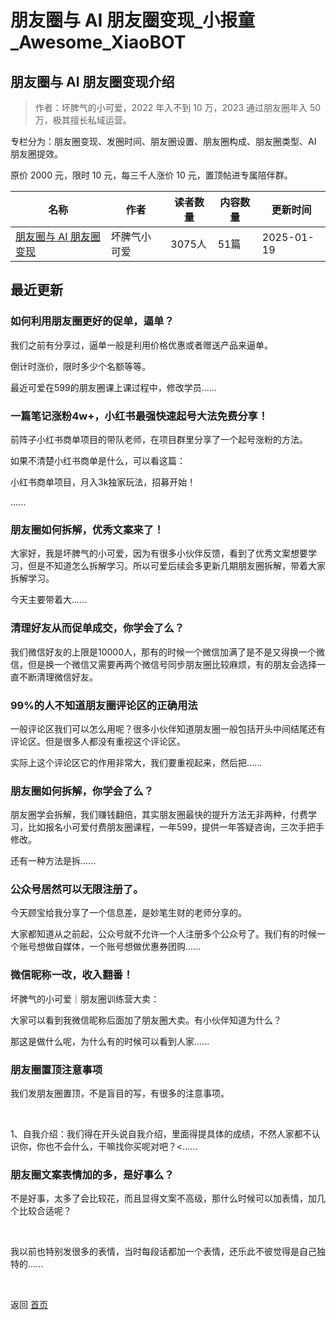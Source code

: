 # 朋友圈与 AI 朋友圈变现_小报童_Awesome_XiaoBOT

## 朋友圈与 AI 朋友圈变现介绍
> 作者：坏脾气的小可爱，2022 年入不到 10 万，2023 通过朋友圈年入 50 万，极其擅长私域运营。    
    
专栏分为：朋友圈变现、发圈时间、朋友圈设置、朋友圈构成、朋友圈类型、AI 朋友圈提效。    
    
原价 2000 元，限时 10 元，每三千人涨价 10 元，置顶帖进专属陪伴群。  
  


|名称|作者|读者数量|内容数量|更新时间|
|---|---|---|---|---|
|[朋友圈与 AI 朋友圈变现](https://xiaobot.net/p/ying520323?refer=0b133df9-27dc-423b-8101-639049001c13)|坏脾气小可爱|3075人|51篇|2025-01-19|

## 最近更新
### 如何利用朋友圈更好的促单，逼单？

我们之前有分享过，逼单一般是利用价格优惠或者赠送产品来逼单。

倒计时涨价，限时多少个名额等等。

最近可爱在599的朋友圈课上课过程中，修改学员......

### 一篇笔记涨粉4w+，小红书最强快速起号大法免费分享！

前阵子小红书商单项目的带队老师，在项目群里分享了一个起号涨粉的方法。

如果不清楚小红书商单是什么，可以看这篇：

小红书商单项目，月入3k独家玩法，招募开始！

......

### 朋友圈如何拆解，优秀文案来了！

大家好，我是坏脾气的小可爱，因为有很多小伙伴反馈，看到了优秀文案想要学习，但是不知道怎么拆解学习。所以可爱后续会多更新几期朋友圈拆解，带着大家拆解学习。

今天主要带着大......

### 清理好友从而促单成交，你学会了么？

我们微信好友的上限是10000人，那有的时候一个微信加满了是不是又得换一个微信，但是换一个微信又需要再两个微信号同步朋友圈比较麻烦，有的朋友会选择一直不断清理微信好友。

### 99%的人不知道朋友圈评论区的正确用法

一般评论区我们可以怎么用呢？很多小伙伴知道朋友圈一般包括开头中间结尾还有评论区。但是很多人都没有重视这个评论区。

实际上这个评论区它的作用非常大，我们要重视起来，然后把......

### 朋友圈如何拆解，你学会了么？

朋友圈学会拆解，我们赚钱翻倍，其实朋友圈最快的提升方法无非两种，付费学习，比如报名小可爱付费朋友圈课程，一年599，提供一年答疑咨询，三次手把手修改。

还有一种方法是拆......

### 公众号居然可以无限注册了。

今天顾宝给我分享了一个信息差，是妙笔生财的老师分享的。

大家都知道从之前起，公众号就不允许一个人注册多个公众号了。我们有的时候一个账号想做自媒体，一个账号想做优惠券团购......

### 微信昵称一改，收入翻番！

坏脾气的小可爱｜朋友圈训练营大卖：

大家可以看到我微信昵称后面加了朋友圈大卖。有小伙伴知道为什么？

那这是做什么呢，为什么有的时候可以看到人家......

### 朋友圈置顶注意事项

我们发朋友圈置顶，不是盲目的写，有很多的注意事项。

​

​1、自我介绍：我们得在开头说自我介绍，里面得提具体的成绩，不然人家都不认识你，你也不会什么，干嘛找你买呢对吧？<......

### 朋友圈文案表情加的多，是好事么？

不是好事，太多了会比较花，而且显得文案不高级，那什么时候可以加表情，加几个比较合适呢？

​

​我以前也特别发很多的表情，当时每段话都加一个表情，还乐此不彼觉得是自己独特的......


<a href="https://github.com/Reno9527/awesome-xiaobot" style="color: white; text-decoration: none;">awesome-xiaobot</a>

返回 [首页](../README.md)
